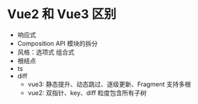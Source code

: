 # Vue2 和 Vue3 区别
  - 响应式
  - Composition API 模块的拆分
  - 风格：选项式 组合式
  - 根结点
  - ts
  - diff
    - vue3: 静态提升、动态跳过、逐级更新、Fragment 支持多根
    - vue2: 双指针、key、diff 粒度包含所有子树
